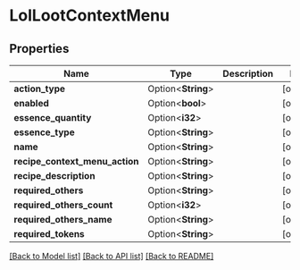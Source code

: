 # LolLootContextMenu

## Properties

Name | Type | Description | Notes
------------ | ------------- | ------------- | -------------
**action_type** | Option<**String**> |  | [optional]
**enabled** | Option<**bool**> |  | [optional]
**essence_quantity** | Option<**i32**> |  | [optional]
**essence_type** | Option<**String**> |  | [optional]
**name** | Option<**String**> |  | [optional]
**recipe_context_menu_action** | Option<**String**> |  | [optional]
**recipe_description** | Option<**String**> |  | [optional]
**required_others** | Option<**String**> |  | [optional]
**required_others_count** | Option<**i32**> |  | [optional]
**required_others_name** | Option<**String**> |  | [optional]
**required_tokens** | Option<**String**> |  | [optional]

[[Back to Model list]](../README.md#documentation-for-models) [[Back to API list]](../README.md#documentation-for-api-endpoints) [[Back to README]](../README.md)


